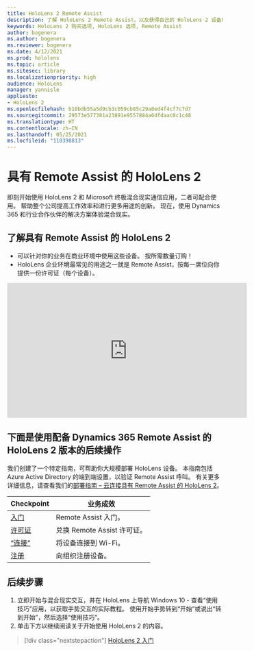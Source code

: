 ```yaml
---
title: HoloLens 2 Remote Assist
description: 了解 HoloLens 2 Remote Assist，以及获得自己的 HoloLens 2 设备后的后续操作。
keywords: HoloLens 2 购买选项, HoloLens 选项, Remote Assist
author: bogenera
ms.author: bogenera
ms.reviewer: bogenera
ms.date: 4/12/2021
ms.prod: hololens
ms.topic: article
ms.sitesec: library
ms.localizationpriority: high
audience: HoloLens
manager: yannisle
appliesto:
- HoloLens 2
ms.openlocfilehash: b10bdb55a5d9cb3c059cb85c29a0ed4f4cf7c7d7
ms.sourcegitcommit: 29573e577381a23891e9557884a6dfdaac0c1c48
ms.translationtype: HT
ms.contentlocale: zh-CN
ms.lasthandoff: 05/25/2021
ms.locfileid: "110398813"
---
```

# <a name="hololens-2-with-remote-assist"></a>具有 Remote Assist 的 HoloLens 2

即刻开始使用 HoloLens 2 和 Microsoft 终极混合现实通信应用，二者可配合使用。 帮助整个公司提高工作效率和进行更多用途的创新。 现在，使用 Dynamics 365 和行业合作伙伴的解决方案体验混合现实。

## <a name="learn-about-hololens-2-with-remote-assist"></a>了解具有 Remote Assist 的 HoloLens 2
- 可以针对你的业务在商业环境中使用这些设备。 按所需数量订购！
- HoloLens 企业环境最常见的用途之一就是 Remote Assist，按每一席位向你提供一份许可证（每个设备）。

<iframe width="560" height="315" src="https://www.youtube.com/embed/d3YT8j0yYl0" frameborder="0" allow="accelerometer; autoplay; clipboard-write; encrypted-media; gyroscope; picture-in-picture" allowfullscreen></iframe>

## <a name="heres-what-to-do-next-with-the-hololens-2-with-dynamics-365-remote-assist-edition"></a>下面是使用配备 Dynamics 365 Remote Assist 的 HoloLens 2 版本的后续操作

我们创建了一个特定指南，可帮助你大规模部署 HoloLens 设备。 本指南包括 Azure Active Directory 的端到端设置，以验证 Remote Assist 呼叫。 有关更多详细信息，请查看我们的[部署指南 – 云连接具有 Remote Assist 的 HoloLens 2](hololens2-cloud-connected-overview.md)。

| Checkpoint  | 业务成效                                |
|-------------|----------------------------------------|
| [入门](https://docs.microsoft.com/dynamics365/mixed-reality/remote-assist/overview-hololens) | Remote Assist 入门。        |
| [许可证](https://docs.microsoft.com/dynamics365/mixed-reality/remote-assist/deploy-remote-assist#add-and-assign-licenses)     | 兑换 Remote Assist 许可证。      |
| [“连接”](https://docs.microsoft.com/hololens/hololens-network)     | 将设备连接到 Wi-Fi。       |
| [注册](https://docs.microsoft.com/hololens/hololens-enroll-mdm)      | 向组织注册设备。 |

## <a name="next-steps"></a>后续步骤

1. 立即开始与混合现实交互，并在 HoloLens 上导航 Windows 10 - 查看“使用技巧”应用，以获取手势交互的实际教程。 使用开始手势转到“开始”或说出“转到开始”，然后选择“使用技巧”。
1. 单击下方以继续阅读关于开始使用 HoloLens 2 的内容。

> [!div class="nextstepaction"]
> [HoloLens 2 入门](hololens2-basic-usage.md)